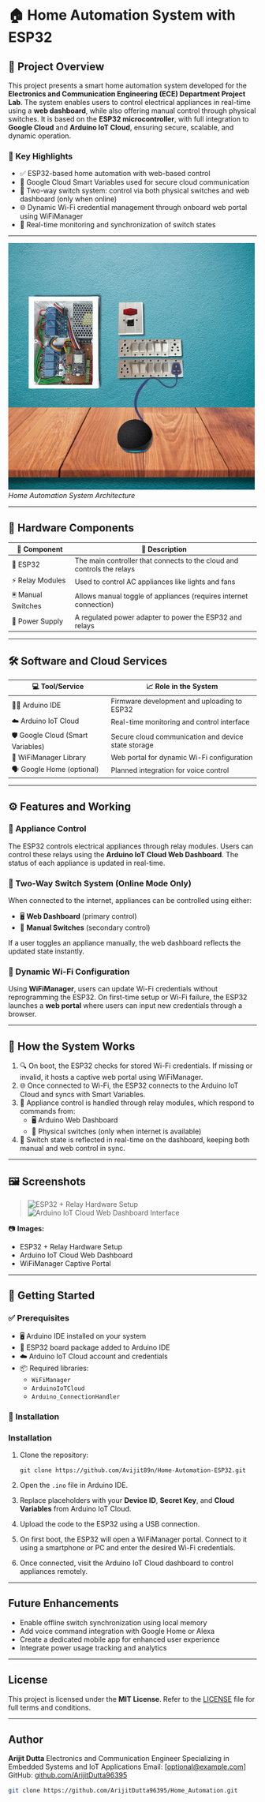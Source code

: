 # 🏠 Home Automation System with ESP32

## 📘 Project Overview

This project presents a smart home automation system developed for the **Electronics and Communication Engineering (ECE) Department Project Lab**. The system enables users to control electrical appliances in real-time using a **web dashboard**, while also offering manual control through physical switches. It is based on the **ESP32 microcontroller**, with full integration to **Google Cloud** and **Arduino IoT Cloud**, ensuring secure, scalable, and dynamic operation.

### 🔑 Key Highlights

- ✅ ESP32-based home automation with web-based control  
- 🔐 Google Cloud Smart Variables used for secure cloud communication  
- 🔀 Two-way switch system: control via both physical switches and web dashboard (only when online)  
- 🌐 Dynamic Wi-Fi credential management through onboard web portal using WiFiManager  
- 📡 Real-time monitoring and synchronization of switch states

---

![Home Automation System](https://github.com/ArijitDutta96395/Home_Automation/blob/main/home_automation.png)  
*Home Automation System Architecture*


---
## 🧰 Hardware Components

| 🔩 Component       | 📝 Description                                                            |
| ----------------- | ------------------------------------------------------------------------ |
| 🧠 ESP32           | The main controller that connects to the cloud and controls the relays   |
| ⚡ Relay Modules   | Used to control AC appliances like lights and fans                       |
| 🖲️ Manual Switches | Allows manual toggle of appliances (requires internet connection)        |
| 🔌 Power Supply    | A regulated power adapter to power the ESP32 and relays                  |

---

## 🛠️ Software and Cloud Services

| 💻 Tool/Service                   | 📈 Role in the System                                  |
| ------------------------------- | ------------------------------------------------------ |
| 🧑‍💻 Arduino IDE                  | Firmware development and uploading to ESP32            |
| ☁️ Arduino IoT Cloud              | Real-time monitoring and control interface             |
| 🛡️ Google Cloud (Smart Variables) | Secure cloud communication and device state storage    |
| 📶 WiFiManager Library            | Web portal for dynamic Wi-Fi configuration             |
| 🗣️ Google Home (optional)         | Planned integration for voice control                  |

---

## ⚙️ Features and Working

### 🔌 Appliance Control

The ESP32 controls electrical appliances through relay modules. Users can control these relays using the **Arduino IoT Cloud Web Dashboard**. The status of each appliance is updated in real-time.

### 🔁 Two-Way Switch System (Online Mode Only)

When connected to the internet, appliances can be controlled using either:

- 🖥️ **Web Dashboard** (primary control)  
- 🧲 **Manual Switches** (secondary control)

If a user toggles an appliance manually, the web dashboard reflects the updated state instantly.

### 📲 Dynamic Wi-Fi Configuration

Using **WiFiManager**, users can update Wi-Fi credentials without reprogramming the ESP32. On first-time setup or Wi-Fi failure, the ESP32 launches a **web portal** where users can input new credentials through a browser.

---

## 🔄 How the System Works

1. 🔍 On boot, the ESP32 checks for stored Wi-Fi credentials. If missing or invalid, it hosts a captive web portal using WiFiManager.  
2. 🌐 Once connected to Wi-Fi, the ESP32 connects to the Arduino IoT Cloud and syncs with Smart Variables.  
3. 🔗 Appliance control is handled through relay modules, which respond to commands from:  
   - 🖥️ Arduino Web Dashboard  
   - 🧲 Physical switches (only when internet is available)  
4. 🔄 Switch state is reflected in real-time on the dashboard, keeping both manual and web control in sync.

---

## 🖼️ Screenshots

> ![ESP32 + Relay Hardware Setup](https://github.com/user-attachments/assets/f7d27083-8020-4ac8-b361-828aa47420b5)  
> ![Arduino IoT Cloud Web Dashboard Interface](https://github.com/user-attachments/assets/0d858bc9-0629-4242-a177-d6caa0bfc27d)

📷 **Images:**
- ESP32 + Relay Hardware Setup  
- Arduino IoT Cloud Web Dashboard  
- WiFiManager Captive Portal

---

## 🚀 Getting Started

### ✅ Prerequisites

- 🖥️ Arduino IDE installed on your system  
- 🧠 ESP32 board package added to Arduino IDE  
- ☁️ Arduino IoT Cloud account and credentials  
- 📦 Required libraries:  
  - `WiFiManager`  
  - `ArduinoIoTCloud`  
  - `Arduino_ConnectionHandler`

### 🔧 Installation

### Installation

1. Clone the repository:

   ```
   git clone https://github.com/Avijit89n/Home-Automation-ESP32.git
   ```

2. Open the `.ino` file in Arduino IDE.

3. Replace placeholders with your **Device ID**, **Secret Key**, and **Cloud Variables** from Arduino IoT Cloud.

4. Upload the code to the ESP32 using a USB connection.

5. On first boot, the ESP32 will open a WiFiManager portal. Connect to it using a smartphone or PC and enter the desired Wi-Fi credentials.

6. Once connected, visit the Arduino IoT Cloud dashboard to control appliances remotely.

---

## Future Enhancements

* Enable offline switch synchronization using local memory
* Add voice command integration with Google Home or Alexa
* Create a dedicated mobile app for enhanced user experience
* Integrate power usage tracking and analytics

---

## License

This project is licensed under the **MIT License**.
Refer to the [LICENSE](./LICENSE) file for full terms and conditions.

---

## Author

**Arijit Dutta**
Electronics and Communication Engineer
Specializing in Embedded Systems and IoT Applications
Email: \[[optional@example.com](mailto:optional@example.com)]
GitHub: [github.com/ArijitDutta96395](https://github.com/ArijitDutta96395)


   ```bash
   git clone https://github.com/ArijitDutta96395/Home_Automation.git

